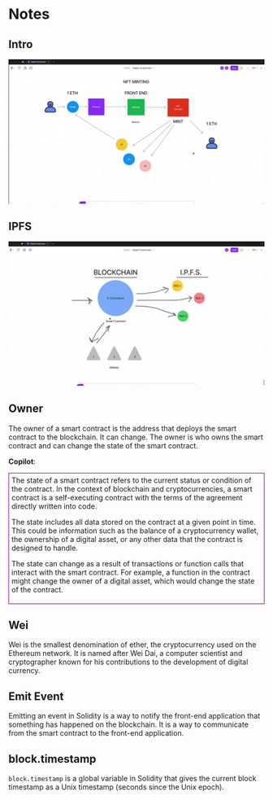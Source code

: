 # Notes

## Intro

![Intro](./img/vlcsnap-2024-03-13-02h31m31s038.png)

## IPFS

![IPFS](./img/vlcsnap-2024-03-13-03h11m50s675.png)

## Owner

The owner of a smart contract is the address that deploys the smart contract to the blockchain.
It can change.
The owner is who owns the smart contract and can change the state of the smart contract.

**Copilot**:

<div style="border:1px solid purple; padding: 5px">
The state of a smart contract refers to the current status or condition of the contract. In the context of blockchain and cryptocurrencies, a smart contract is a self-executing contract with the terms of the agreement directly written into code.

The state includes all data stored on the contract at a given point in time. This could be information such as the balance of a cryptocurrency wallet, the ownership of a digital asset, or any other data that the contract is designed to handle.

The state can change as a result of transactions or function calls that interact with the smart contract. For example, a function in the contract might change the owner of a digital asset, which would change the state of the contract.

</div>

## Wei

Wei is the smallest denomination of ether, the cryptocurrency used on the Ethereum network. It is named after Wei Dai, a computer scientist and cryptographer known for his contributions to the development of digital currency.

## Emit Event

Emitting an event in Solidity is a way to notify the front-end application that something has happened on the blockchain. It is a way to communicate from the smart contract to the front-end application.

## block.timestamp

`block.timestamp` is a global variable in Solidity that gives the current block timestamp as a Unix timestamp (seconds since the Unix epoch).
